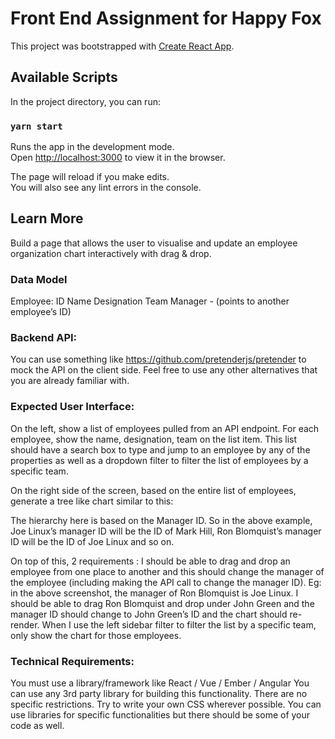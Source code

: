 # Front End Assignment for Happy Fox

This project was bootstrapped with [Create React App](https://github.com/facebook/create-react-app).

## Available Scripts

In the project directory, you can run:

### `yarn start`

Runs the app in the development mode.\
Open [http://localhost:3000](http://localhost:3000) to view it in the browser.

The page will reload if you make edits.\
You will also see any lint errors in the console.

## Learn More

Build a page that allows the user to visualise and update an employee organization chart interactively with drag & drop.

### Data Model

Employee: 
ID
Name
Designation
Team
Manager - (points to another employee’s ID)


### Backend API:

You can use something like https://github.com/pretenderjs/pretender to mock the API on the client side. Feel free to use any other alternatives that you are already familiar with.

### Expected User Interface:

On the left, show a list of employees pulled from an API endpoint. For each employee, show the name, designation, team on the list item. This list should have a search box to type and jump to an employee by any of the properties as well as a dropdown filter to filter the list of employees by a specific team.

On the right side of the screen, based on the entire list of employees, generate a tree like chart similar to this:


The hierarchy here is based on the Manager ID. So in the above example,
Joe Linux’s manager ID will be the ID of Mark Hill, Ron Blomquist’s manager ID will be the ID of Joe Linux and so on.


On top of this, 2 requirements :
I should be able to drag and drop an employee from one place to another and this should change the manager of the employee (including making the API call to change the manager ID).
Eg: in the above screenshot, the manager of Ron Blomquist is Joe Linux. I should be able to drag Ron Blomquist and drop under John Green and the manager ID should change to John Green’s ID and the chart should re-render.
When I use the left sidebar filter to filter the list by a specific team, only show the chart for those employees.

### Technical Requirements:

You must use a library/framework like React / Vue / Ember / Angular
You can use any 3rd party library for building this functionality. There are no specific restrictions. Try to write your own CSS wherever possible. You can use libraries for specific functionalities but there should be some of your code as well.